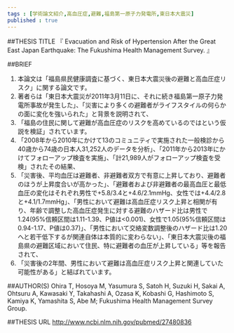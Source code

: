 ```yaml
--- 
tags : [学術論文紹介,高血圧症,避難,福島第一原子力発電所,東日本大震災] 
published : true
---
```


##THESIS TITLE
『
Evacuation and Risk of Hypertension After the Great East Japan Earthquake: The Fukushima Health Management Survey.
』
  
##BRIEF
1. 本論文は「福島県民健康調査に基づく、東日本大震災後の避難と高血圧症リスク」に関する論文です。
1. 著者らは「東日本大震災が2011年3月11日に、それに続き福島第一原子力発電所事故が発生した」、「災害により多くの避難者がライフスタイルの何らかの面に変化を強いられた」と背景を説明されて、
1. 「福島の住民に関して避難が高血圧症のリスクを高めているのではという仮説を検証」されています。
1. 「2008年から2010年にかけて13のコミュニティで実施された一般検診から40歳から74歳の日本人31,252人のデータを分析」、「2011年から2013年にかけてフォローアップ検査を実施」、「計21,989人がフォローアップ検査を受検」されたその結果、
1. 「災害後、平均血圧は避難者、非避難者双方で有意に上昇しており、避難者のほうが上昇度合いが高かった」、「避難者および非避難者の最高血圧と最低血圧の変化はそれぞれ男性で+5.8/3.4と+4.6/2.1mmHg、女性では+4.4/2.8と+4.1/1.7mmHg」、「男性において避難は高血圧症リスク上昇と相関が有り、年齢で調整した高血圧症発生に対する避難のハザード比は男性で1.24(95%信頼区間は1.11-1.39、P値は<0.001)、女性で1.05(95%信頼区間は0.94-1.17、P値は0.37)」、「男性において交絡変数調整後のハザード比は1.20へと若干低下するが関連自体は本質的に変わらない」、「東日本大震災後の福島県の避難区域において住民、特に避難者の血圧が上昇している」等を報告されて、
1. 「災害後の2年間、男性において避難は高血圧症リスク上昇と関連していた可能性がある」と結ばれています。








##AUTHOR(S)
Ohira T, Hosoya M, Yasumura S, Satoh H, Suzuki H, Sakai A, Ohtsuru A, Kawasaki Y, Takahashi A, Ozasa K, Kobashi G, Hashimoto S, Kamiya K, Yamashita S, Abe M; Fukushima Health Management Survey Group.
  
##THESIS URL
[
http://www.ncbi.nlm.nih.gov/pubmed/27480836
](
http://www.ncbi.nlm.nih.gov/pubmed/27480836
)